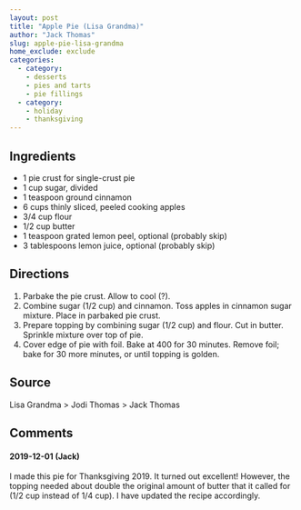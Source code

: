 ```yaml
---
layout: post
title: "Apple Pie (Lisa Grandma)"
author: "Jack Thomas"
slug: apple-pie-lisa-grandma
home_exclude: exclude
categories:
  - category:
    - desserts
    - pies and tarts
    - pie fillings
  - category:
    - holiday
    - thanksgiving
---
```


## Ingredients

- 1 pie crust for single-crust pie
- 1 cup sugar, divided
- 1 teaspoon ground cinnamon
- 6 cups thinly sliced, peeled cooking apples
- 3/4 cup flour
- 1/2 cup butter
- 1 teaspoon grated lemon peel, optional (probably skip)
- 3 tablespoons lemon juice, optional (probably skip)

## Directions

1. Parbake the pie crust. Allow to cool (?).
2. Combine sugar (1/2 cup) and cinnamon. Toss apples in cinnamon sugar mixture. Place in parbaked pie crust.
3. Prepare topping by combining sugar (1/2 cup) and flour. Cut in butter. Sprinkle mixture over top of pie.
4. Cover edge of pie with foil. Bake at 400 for 30 minutes. Remove foil; bake for 30 more minutes, or until topping is golden.

## Source

Lisa Grandma > Jodi Thomas > Jack Thomas

## Comments

#### 2019-12-01 (Jack)

I made this pie for Thanksgiving 2019. It turned out excellent! However, the topping needed about double the original amount of butter that it called for (1/2 cup instead of 1/4 cup). I have updated the recipe accordingly.
